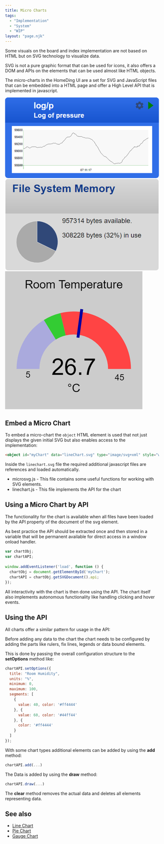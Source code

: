 ```yaml
---
title: Micro Charts
tags:
  - "Implementation"
  - "System"
  - "WIP"
layout: "page.njk"
---
```


Some visuals on the board and index implementation are not based on HTML but on SVG technology to visualize data.

SVG is not a pure graphic format that can be used for icons, it also offers a DOM and APIs on the elements that can be used almost like HTML objects.

The micro-charts in the HomeDing UI are a set for SVG and JavaScript files that can be embedded into a HTML page and offer a High Level API that is implemented in javascript.

![LineChart Screenshot](/dev/microchart-line.png "w200")
![PieChart Screenshot](/dev/microchart-pie.png "w200")
![GaugeChart Screenshot](/dev/microchart-gauge.png "w200")


## Embed a Micro Chart

To embed a micro-chart the `object` HTML element is used that not just displays
the given initial SVG but also enables access to the implementation:

``` html
<object id="myChart" data="lineChart.svg" type="image/svg+xml" style="width:100%"></object>
```

Inside the `linechart.svg` file the required additional javascript files are references and loaded automatically.

* microsvg.js - This file contains some useful functions for working with SVG elements.
* linechart.js - This file implements the API for the chart


## Using a Micro Chart by API

The functionality for the chart is available when all files have been loaded by the API property of the document of the svg element.

As best practice the API should be extracted once and then stored in a variable that will be permanent available for direct access
in a window onload handler.

``` javascript
var chartObj;
var chartAPI;

window.addEventListener('load', function () {
  chartObj = document.getElementById('myChart');
  chartAPI = chartObj.getSVGDocument().api;
});
```

All interactivity with the chart is then done using the API. The chart itself also implements autonomous functionality like handling clicking and hover events.


## Using the API

All charts offer a similar pattern for usage in the API:

Before adding any data to the chart the chart needs to be configured by adding the parts like rulers, fix lines, legends or data bound elements.

This is done by passing the overall configuration structure to the **setOptions** method like:

``` javascript
chartAPI.setOptions({
  title: "Room Humidity",
  units: "%",
  minimum: 0,
  maximum: 100,
  segments: [
    {
      value: 40, color: '#ff4444'
    }, {
      value: 60, color: '#44ff44'
    }, {
      color: '#ff4444'
    }
  ]
});
```

With some chart types additional elements can be added by using the **add** method:

``` javascript
chartAPI.add(...)
```

The Data is added by using the **draw** method: 

``` javascript
chartAPI.draw(...)
```

The **clear** method removes the actual data and deletes all elements representing data.

## See also

* [Line Chart](/dev/microchart-line.md)
* [Pie Chart](/dev/microchart-pie.md)
* [Gauge Chart](/dev/microchart-gauge.md)



